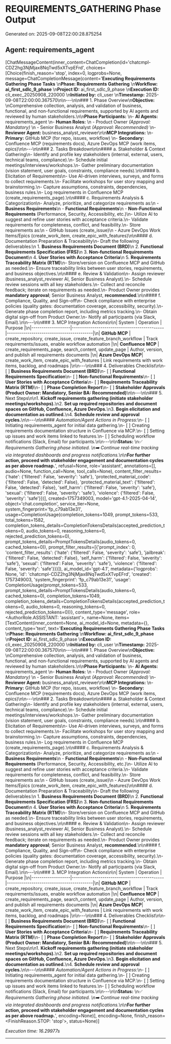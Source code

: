 # REQUIREMENTS_GATHERING Phase Output

Generated on: 2025-09-08T22:00:28.875254

## Agent: requirements_agent

[ChatMessageContent(inner_content=ChatCompletion(id='chatcmpl-CDZ2hg3NjMjax8NqTwd5xXTvpEFrd', choices=[Choice(finish_reason='stop', index=0, logprobs=None, message=ChatCompletionMessage(content='**Executing Requirements Gathering Phase Tasks**  \n**Phase: Requirements Gathering**  \n**Workflow: ai_first_sdlc_9_phase**  \n**Project ID:** ai_first_sdlc_9_phase  \n**Execution ID:** cli_exec_20250908_220000  \n**Initiated by:** cli_user  \n**Timestamp:** 2025-09-08T22:00:00.367570\n\n---\n\n### 1. Phase Overview\n**Objective:**  \nComprehensive collection, analysis, and validation of business, functional, and non-functional requirements, supported by AI agents and reviewed by human stakeholders.\n\n**Phase Participants:**  \n- **AI Agents:** requirements_agent  \n- **Human Roles:**  \n  - Product Owner *(Approval: Mandatory)*  \n  - Senior Business Analyst *(Approval: Recommended)*  \n- **Reviewer Agent:** business_analyst_reviewer\n\n**MCP Integrations:**  \n- **Primary:** GitHub MCP (for repo, issues, workflow)  \n- **Secondary:** Confluence MCP (requirements docs), Azure DevOps MCP (work items, epics)\n\n---\n\n### 2. Tasks Breakdown\n\n#### a. Stakeholder & Context Gathering\n- Identify and profile key stakeholders (internal, external, users, technical teams, compliance).\n- Schedule initial meetings/interviews/workshops.\n- Gather preliminary documentation (vision statement, user goals, constraints, compliance needs).\n\n#### b. Elicitation of Requirements\n- Use AI-driven interviews, surveys, and forms to collect requirements.\n- Facilitate workshops for user story mapping and brainstorming.\n- Capture assumptions, constraints, dependencies, business rules.\n- Log requirements in Confluence MCP (create_requirements_page).\n\n#### c. Requirements Analysis & Categorization\n- Analyze, prioritize, and categorize requirements as:\n  - **Business Requirements**\n  - **Functional Requirements**\n  - **Non-Functional Requirements** (Performance, Security, Accessibility, etc.)\n- Utilize AI to suggest and refine user stories with acceptance criteria.\n- Validate requirements for completeness, conflict, and feasibility.\n- Store requirements as:\n  - GitHub Issues (create_issue)\n  - Azure DevOps Work Items/Epics (create_work_item, create_epic_with_features)\n\n#### d. Documentation Preparation & Traceability\n- Draft the following deliverables:\n  1. **Business Requirements Document (BRD)**\n  2. **Functional Requirements Specification (FRS)**\n  3. **Non-functional Requirements Document**\n  4. **User Stories with Acceptance Criteria**\n  5. **Requirements Traceability Matrix (RTM)**\n- Store/version on Confluence MCP and GitHub as needed.\n- Ensure traceability links between user stories, requirements, and business objectives.\n\n#### e. Review & Validation\n- Assign reviewer (business_analyst_reviewer AI, Senior Business Analyst).\n- Schedule review sessions with all key stakeholders.\n- Collect and reconcile feedback; iterate on requirements as needed.\n- Product Owner provides **mandatory approval**; Senior Business Analyst, **recommended**.\n\n#### f. Compliance, Quality, and Sign-off\n- Check compliance with enterprise policies (quality gates: documentation coverage, accessibility, security).\n- Generate phase completion report, including metrics tracking.\n- Obtain digital sign-off from Product Owner.\n- Notify all participants (via Slack, Email).\n\n---\n\n### 3. MCP Integration Actions\n\n| System            | Operation                                   | Purpose                                  |\n|-------------------|---------------------------------------------|------------------------------------------|\n| **GitHub MCP**      | create_repository, create_issue, create_feature_branch_workflow | Track requirements/issues, enable workflow automation |\n| **Confluence MCP**  | create_requirements_page, search_content, update_page      | Author, version, and publish all requirements documents |\n| **Azure DevOps MCP**| create_work_item, create_epic_with_features               | Link requirements with work items, backlog, and roadmaps |\n\n---\n\n### 4. Deliverables Checklist\n\n- [ ] **Business Requirements Document (BRD)**\n- [ ] **Functional Requirements Specification**\n- [ ] **Non-functional Requirements**\n- [ ] **User Stories with Acceptance Criteria**\n- [ ] **Requirements Traceability Matrix (RTM)**\n- [ ] **Phase Completion Report**\n- [ ] **Stakeholder Approvals (Product Owner: Mandatory, Senior BA: Recommended)**\n\n---\n\n### 5. Next Steps\n\n1. **Kickoff requirements gathering (initiate stakeholder meetings/workshops).**\n2. **Set up required repositories and document spaces on GitHub, Confluence, Azure DevOps.**\n3. **Begin elicitation and documentation as outlined.**\n4. **Schedule review and approval cycles.**\n\n---\n\n#### *Automation/Agent Actions in Progress:*\n- [ ] Initiating requirements_agent for initial data gathering.\n- [ ] Creating requirements documentation structure in Confluence via MCP.\n- [ ] Setting up issues and work items linked to features.\n- [ ] Scheduling workflow notifications (Slack, Email) for participants.\n\n---\n\n**Status:**  \n✅ *Requirements Gathering phase initiated.  \n➡️ Continue real-time tracking via integrated dashboards and progress notifications.*\n\n**For further action, proceed with stakeholder engagement and documentation cycles as per above roadmap.**', refusal=None, role='assistant', annotations=[], audio=None, function_call=None, tool_calls=None), content_filter_results={'hate': {'filtered': False, 'severity': 'safe'}, 'protected_material_code': {'filtered': False, 'detected': False}, 'protected_material_text': {'filtered': False, 'detected': False}, 'self_harm': {'filtered': False, 'severity': 'safe'}, 'sexual': {'filtered': False, 'severity': 'safe'}, 'violence': {'filtered': False, 'severity': 'safe'}})], created=1757349003, model='gpt-4.1-2025-04-14', object='chat.completion', service_tier=None, system_fingerprint='fp_c79ab13e31', usage=CompletionUsage(completion_tokens=1049, prompt_tokens=533, total_tokens=1582, completion_tokens_details=CompletionTokensDetails(accepted_prediction_tokens=0, audio_tokens=0, reasoning_tokens=0, rejected_prediction_tokens=0), prompt_tokens_details=PromptTokensDetails(audio_tokens=0, cached_tokens=0)), prompt_filter_results=[{'prompt_index': 0, 'content_filter_results': {'hate': {'filtered': False, 'severity': 'safe'}, 'jailbreak': {'filtered': False, 'detected': False}, 'self_harm': {'filtered': False, 'severity': 'safe'}, 'sexual': {'filtered': False, 'severity': 'safe'}, 'violence': {'filtered': False, 'severity': 'safe'}}}]), ai_model_id='gpt-4.1', metadata={'logprobs': None, 'id': 'chatcmpl-CDZ2hg3NjMjax8NqTwd5xXTvpEFrd', 'created': 1757349003, 'system_fingerprint': 'fp_c79ab13e31', 'usage': CompletionUsage(prompt_tokens=533, prompt_tokens_details=PromptTokensDetails(audio_tokens=0, cached_tokens=0), completion_tokens=1049, completion_tokens_details=CompletionTokensDetails(accepted_prediction_tokens=0, audio_tokens=0, reasoning_tokens=0, rejected_prediction_tokens=0))}, content_type='message', role=<AuthorRole.ASSISTANT: 'assistant'>, name=None, items=[TextContent(inner_content=None, ai_model_id=None, metadata={}, content_type='text', text='**Executing Requirements Gathering Phase Tasks**  \n**Phase: Requirements Gathering**  \n**Workflow: ai_first_sdlc_9_phase**  \n**Project ID:** ai_first_sdlc_9_phase  \n**Execution ID:** cli_exec_20250908_220000  \n**Initiated by:** cli_user  \n**Timestamp:** 2025-09-08T22:00:00.367570\n\n---\n\n### 1. Phase Overview\n**Objective:**  \nComprehensive collection, analysis, and validation of business, functional, and non-functional requirements, supported by AI agents and reviewed by human stakeholders.\n\n**Phase Participants:**  \n- **AI Agents:** requirements_agent  \n- **Human Roles:**  \n  - Product Owner *(Approval: Mandatory)*  \n  - Senior Business Analyst *(Approval: Recommended)*  \n- **Reviewer Agent:** business_analyst_reviewer\n\n**MCP Integrations:**  \n- **Primary:** GitHub MCP (for repo, issues, workflow)  \n- **Secondary:** Confluence MCP (requirements docs), Azure DevOps MCP (work items, epics)\n\n---\n\n### 2. Tasks Breakdown\n\n#### a. Stakeholder & Context Gathering\n- Identify and profile key stakeholders (internal, external, users, technical teams, compliance).\n- Schedule initial meetings/interviews/workshops.\n- Gather preliminary documentation (vision statement, user goals, constraints, compliance needs).\n\n#### b. Elicitation of Requirements\n- Use AI-driven interviews, surveys, and forms to collect requirements.\n- Facilitate workshops for user story mapping and brainstorming.\n- Capture assumptions, constraints, dependencies, business rules.\n- Log requirements in Confluence MCP (create_requirements_page).\n\n#### c. Requirements Analysis & Categorization\n- Analyze, prioritize, and categorize requirements as:\n  - **Business Requirements**\n  - **Functional Requirements**\n  - **Non-Functional Requirements** (Performance, Security, Accessibility, etc.)\n- Utilize AI to suggest and refine user stories with acceptance criteria.\n- Validate requirements for completeness, conflict, and feasibility.\n- Store requirements as:\n  - GitHub Issues (create_issue)\n  - Azure DevOps Work Items/Epics (create_work_item, create_epic_with_features)\n\n#### d. Documentation Preparation & Traceability\n- Draft the following deliverables:\n  1. **Business Requirements Document (BRD)**\n  2. **Functional Requirements Specification (FRS)**\n  3. **Non-functional Requirements Document**\n  4. **User Stories with Acceptance Criteria**\n  5. **Requirements Traceability Matrix (RTM)**\n- Store/version on Confluence MCP and GitHub as needed.\n- Ensure traceability links between user stories, requirements, and business objectives.\n\n#### e. Review & Validation\n- Assign reviewer (business_analyst_reviewer AI, Senior Business Analyst).\n- Schedule review sessions with all key stakeholders.\n- Collect and reconcile feedback; iterate on requirements as needed.\n- Product Owner provides **mandatory approval**; Senior Business Analyst, **recommended**.\n\n#### f. Compliance, Quality, and Sign-off\n- Check compliance with enterprise policies (quality gates: documentation coverage, accessibility, security).\n- Generate phase completion report, including metrics tracking.\n- Obtain digital sign-off from Product Owner.\n- Notify all participants (via Slack, Email).\n\n---\n\n### 3. MCP Integration Actions\n\n| System            | Operation                                   | Purpose                                  |\n|-------------------|---------------------------------------------|------------------------------------------|\n| **GitHub MCP**      | create_repository, create_issue, create_feature_branch_workflow | Track requirements/issues, enable workflow automation |\n| **Confluence MCP**  | create_requirements_page, search_content, update_page      | Author, version, and publish all requirements documents |\n| **Azure DevOps MCP**| create_work_item, create_epic_with_features               | Link requirements with work items, backlog, and roadmaps |\n\n---\n\n### 4. Deliverables Checklist\n\n- [ ] **Business Requirements Document (BRD)**\n- [ ] **Functional Requirements Specification**\n- [ ] **Non-functional Requirements**\n- [ ] **User Stories with Acceptance Criteria**\n- [ ] **Requirements Traceability Matrix (RTM)**\n- [ ] **Phase Completion Report**\n- [ ] **Stakeholder Approvals (Product Owner: Mandatory, Senior BA: Recommended)**\n\n---\n\n### 5. Next Steps\n\n1. **Kickoff requirements gathering (initiate stakeholder meetings/workshops).**\n2. **Set up required repositories and document spaces on GitHub, Confluence, Azure DevOps.**\n3. **Begin elicitation and documentation as outlined.**\n4. **Schedule review and approval cycles.**\n\n---\n\n#### *Automation/Agent Actions in Progress:*\n- [ ] Initiating requirements_agent for initial data gathering.\n- [ ] Creating requirements documentation structure in Confluence via MCP.\n- [ ] Setting up issues and work items linked to features.\n- [ ] Scheduling workflow notifications (Slack, Email) for participants.\n\n---\n\n**Status:**  \n✅ *Requirements Gathering phase initiated.  \n➡️ Continue real-time tracking via integrated dashboards and progress notifications.*\n\n**For further action, proceed with stakeholder engagement and documentation cycles as per above roadmap.**', encoding=None)], encoding=None, finish_reason=<FinishReason.STOP: 'stop'>, status=None)]

_Execution time: 16.29977s_

---

